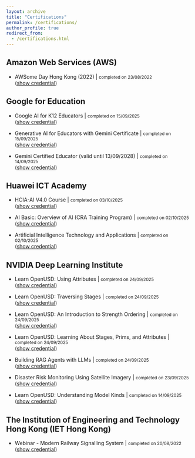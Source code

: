 ```yaml
---
layout: archive
title: "Certifications"
permalink: /certifications/
author_profile: true
redirect_from:
  - /certifications.html
---
```


## Amazon Web Services (AWS)

* AWSome Day Hong Kong (2022) | <small>completed on 23/08/2022</small>
<br>([show credential](https://github.com/Vincent-Chan/AWSome-Day-Hong-Kong--2022-08-23--certificate/blob/main/0823_AWSome%20Day_Certificate-of-Attendance_00510.pdf))


## Google for Education

* Google AI for K12 Educators | <small>completed on 15/09/2025</small>
<br>([show credential](https://edu.exceedlms.com/student/award/cJZ16AGZc6g4tZCieysQDNR7))

* Generative AI for Educators with Gemini Certificate | <small>completed on 15/09/2025</small>
<br>([show credential](https://edu.exceedlms.com/student/award/tNYRLXadW6jysbZrhgi2iqgN))

* Gemini Certified Educator (valid until 13/09/2028) | <small>completed on 14/09/2025</small>
<br>([show credential](https://edu.google.accredible.com/99dc256e-3672-4a87-931b-4ed3590f9f69))


## Huawei ICT Academy

* HCIA-AI V4.0 Course | <small>completed on 03/10/2025</small>
<br>([show credential](https://github.com/Vincent-Chan/HCIA-AI-V4.0-Course/blob/main/HCIA-AI%20V4.0%20Course.png))

* AI Basic: Overview of AI (CRA Training Program) | <small>completed on 02/10/2025</small>
<br>([show credential](https://github.com/Vincent-Chan/AI-Basic-Overview-of-AI--CRA-Training-Program-/blob/main/AI%20Basic%20Overview%20of%20AI%20(CRA%20Training%20Program).png))

* Artificial Intelligence Technology and Applications | <small>completed on 02/10/2025</small>
<br>([show credential](https://github.com/Vincent-Chan/Artificial-Intelligence-Technology-and-Applications/blob/main/Artificial%20Intelligence%20Technology%20and%20Applications.png))


## NVIDIA Deep Learning Institute

* Learn OpenUSD: Using Attributes | <small>completed on 24/09/2025</small>
<br>([show credential](https://learn.nvidia.com/certificates?id=nSr5G0hTR0C9zywQ2vekrw))

* Learn OpenUSD: Traversing Stages | <small>completed on 24/09/2025</small>
<br>([show credential](https://learn.nvidia.com/certificates?id=OVNFn9TUTPmchDnh3eaLkQ))

* Learn OpenUSD: An Introduction to Strength Ordering | <small>completed on 24/09/2025</small>
<br>([show credential](https://learn.nvidia.com/certificates?id=RaHywpGPQy21zxkkBEdBmw))

* Learn OpenUSD: Learning About Stages, Prims, and Attributes | <small>completed on 24/09/2025</small>
<br>([show credential](https://learn.nvidia.com/certificates?id=W8AjJCHRTZCC6ulEOoN5VQ))

* Building RAG Agents with LLMs | <small>completed on 24/09/2025</small>
<br>([show credential](https://learn.nvidia.com/certificates?id=gpNuYTDpRY-Fr7jCPdzEmQ))

* Disaster Risk Monitoring Using Satellite Imagery | <small>completed on 23/09/2025</small>
<br>([show credential](https://learn.nvidia.com/certificates?id=rbS_uFEaTX6OUyroTaM09A))

* Learn OpenUSD: Understanding Model Kinds | <small>completed on 14/09/2025</small>
<br>([show credential](https://learn.nvidia.com/certificates?id=gE7_59cMR92CuDLUV8x1QA))


## The Institution of Engineering and Technology Hong Kong (IET Hong Kong)

* Webinar - Modern Railway Signalling System | <small>completed on 20/08/2022</small>
<br>([show credential](https://github.com/Vincent-Chan/IET-HK-Webinar---Modern-Railway-Signalling-System-certificate/blob/main/CPD%20Certificate%20IET_YMS_20220820.pdf))